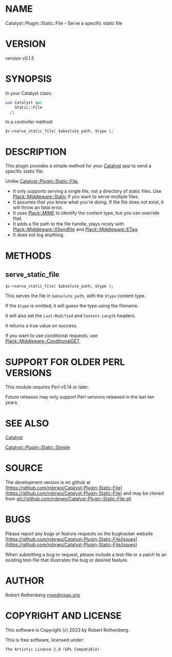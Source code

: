# NAME

Catalyst::Plugin::Static::File - Serve a specific static file

# VERSION

version v0.1.5

# SYNOPSIS

In your Catalyst class:

```perl
use Catalyst qw/
    Static::File
  /;
```

In a controller method:

```
$c->serve_static_file( $absolute_path, $type );
```

# DESCRIPTION

This plugin provides a simple method for your [Catalyst](https://metacpan.org/pod/Catalyst) app to send a specific static file.

Unlike [Catalyst::Plugin::Static::File](https://metacpan.org/pod/Catalyst%3A%3APlugin%3A%3AStatic%3A%3AFile),

- It only supports serving a single file, not a directory of static files. Use [Plack::Middleware::Static](https://metacpan.org/pod/Plack%3A%3AMiddleware%3A%3AStatic) if you want to
serve multiple files.
- It assumes that you know what you're doing. If the file does not exist, it will throw an fatal error.
- It uses [Plack::MIME](https://metacpan.org/pod/Plack%3A%3AMIME) to identify the content type, but you can override that.
- It adds a file path to the file handle, plays nicely with [Plack::Middleware::XSendfile](https://metacpan.org/pod/Plack%3A%3AMiddleware%3A%3AXSendfile) and [Plack::Middleware::ETag](https://metacpan.org/pod/Plack%3A%3AMiddleware%3A%3AETag).
- It does not log anything.

# METHODS

## serve\_static\_file

```
$c->serve_static_file( $absolute_path, $type );
```

This serves the file in `$absolute_path`, with the `$type` content type.

If the `$type` is omitted, it will guess the type using the filename.

It will also set the `Last-Modified` and `Content-Length` headers.

It returns a true value on success.

If you want to use conditional requests, use [Plack::Middleware::ConditionalGET](https://metacpan.org/pod/Plack%3A%3AMiddleware%3A%3AConditionalGET).

# SUPPORT FOR OLDER PERL VERSIONS

This module requires Perl v5.14 or later.

Future releases may only support Perl versions released in the last ten years.

# SEE ALSO

[Catalyst](https://metacpan.org/pod/Catalyst)

[Catalyst::Plugin::Static::Simple](https://metacpan.org/pod/Catalyst%3A%3APlugin%3A%3AStatic%3A%3ASimple)

# SOURCE

The development version is on github at [https://github.com/robrwo/Catalyst-Plugin-Static-File](https://github.com/robrwo/Catalyst-Plugin-Static-File)
and may be cloned from [git://github.com/robrwo/Catalyst-Plugin-Static-File.git](git://github.com/robrwo/Catalyst-Plugin-Static-File.git)

# BUGS

Please report any bugs or feature requests on the bugtracker website
[https://github.com/robrwo/Catalyst-Plugin-Static-File/issues](https://github.com/robrwo/Catalyst-Plugin-Static-File/issues)

When submitting a bug or request, please include a test-file or a
patch to an existing test-file that illustrates the bug or desired
feature.

# AUTHOR

Robert Rothenberg <rrwo@cpan.org>

# COPYRIGHT AND LICENSE

This software is Copyright (c) 2023 by Robert Rothenberg.

This is free software, licensed under:

```
The Artistic License 2.0 (GPL Compatible)
```
